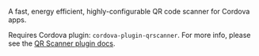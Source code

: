 
A fast, energy efficient, highly-configurable QR code scanner for Cordova apps.

Requires Cordova plugin: `cordova-plugin-qrscanner`. For more info, please see the [QR Scanner plugin docs](https://github.com/bitpay/cordova-plugin-qrscanner).
